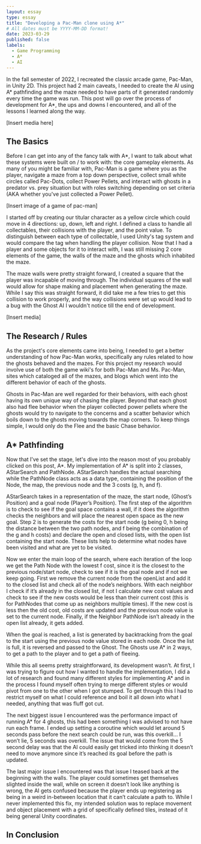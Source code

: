 ```yaml
---
layout: essay
type: essay
title: "Developing a Pac-Man clone using A*"
# All dates must be YYYY-MM-DD format!
date: 2023-03-29
published: false
labels:
  - Game Programming
  - A*
  - AI
---
```


In the fall semester of 2022, I recreated the classic arcade game, Pac-Man, in Unity 2D. This project had 2 main caveats, I needed to create the AI using A* pathfinding and the maze needed to have parts of it generated randomly every time the game was run. This post will go over the process of development for A*, the ups and downs I encountered, and all of the lessons I learned along the way.

[Insert media here]

## The Basics

Before I can get into any of the fancy talk with A*, I want to talk about what these systems were built on / to work with: the core gameplay elements. As many of you might be familiar with, Pac-Man is a game where you as the player, navigate a maze from a top down perspective, collect small white circles called Pac-Dots, collect Power Pellets, and interact with ghosts in a predator vs. prey situation but with roles switching depending on set criteria (AKA whether you've just collected a Power Pellet).

[Insert image of a game of pac-man]

I started off by creating our titular character as a yellow circle which could move in 4 directions: up, down, left and right. I defined a class to handle all collectables, their collisions with the player, and the point value. To distinguish between each type of collectable, I used Unity's tag system  and would compare the tag when handling the player collision. Now that I had a player and some objects for it to interact with, I was still missing 2 core elements of the game, the walls of the maze and the ghosts which inhabited the maze.

The maze walls were pretty straight forward, I created a square that the player was incapable of moving through. The individual squares of the wall would allow for shape making and placement when generating the maze. While I say this was straight forward, it did take me a few tries to get this collision to work properly, and the way collisions were set up would lead to a bug with the Ghost AI I wouldn't notice till the end of development. 

[Insert media]

## The Research / Rules

As the project's core elements came into being, I needed to get a better understanding of how Pac-Man works, specifically any rules related to how the ghosts behaved and the mazes. For this project my research would involve use of both the game wiki's for both Pac-Man and Ms. Pac-Man, sites which cataloged all of the mazes, and blogs which went into the different behavior of each of the ghosts.

Ghosts in Pac-Man are well regarded for their behaviors, with each ghost having its own unique way of chasing the player. Beyond that each ghost also had flee behavior when the player collected power pellets where the ghosts would try to navigate to the concerns and a scatter behavior which boils down to the ghosts moving towards the map corners. To keep things simple, I would only do the Flee and the basic Chase behavior.

## A* Pathfinding

Now that I’ve set the stage, let's dive into the reason most of you probably clicked on this post, A*. My implementation of A* is split into 2 classes, AStarSearch and PathNode. AStarSearch handles the actual searching while the PathNode class acts as a data type, containing the position of the Node, the map, the previous node and the 3 costs (g, h, and f).

AStarSearch takes in a representation of the maze, the start node, (Ghost’s Position) and a goal node (Player’s Position). The first step of the algorithm is to check to see if the goal space contains a wall, if it does the algorithm checks the neighbors and will place the nearest open space as the new goal. Step 2 is to generate the costs for the start node (g being 0, h being the distance between the two path nodes, and f being the combination of the g and h costs) and declare the open and closed lists, with the open list containing the start node. These lists help to determine what nodes have been visited and what are yet to be visited.

Now we enter the main loop of the search, where each iteration of the loop we get the Path Node with the lowest f cost, since it is the closest to the previous node/start node, check to see if it is the goal node and if not we keep going. First we remove the current node from the openList and add it to the closed list and check all of the node’s neighbors. With each neighbor I check if it’s already in the closed list, if not I calculate new cost values and check to see if the new costs would be less than their current cost (this is for PathNodes that come up as neighbors multiple times). If the new cost is less then the old cost, old costs are updated and the previous node value is set to the current node. Finally, if the Neighbor PathNode isn’t already in the open list already, it gets added. 

When the goal is reached, a list is generated by backtracking from the goal to the start using the previous node value stored in each node. Once the list is full, it is reversed and passed to the Ghost. The Ghosts use A* in 2 ways, to get a path to the player and to get a path of fleeing.

While this all seems pretty straightforward, its development wasn’t. At first, I was trying to figure out how I wanted to handle the implementation, I did a lot of research and found many different styles for implementing A* and in the process I found myself often trying to merge different styles or would pivot from one to the other when I got stumped. To get through this I had to restrict myself on what I could reference and boil it all down into what I needed, anything that was fluff got cut. 

The next biggest issue I encountered was the performance impact of running A* for 4 ghosts, this had been something I was advised to not have run each frame. I ended up setting a coroutine which would let around 5 seconds pass before the next search could be run, was this overkill… I won’t lie, 5 seconds was overkill. The issue that would come from the 5 second delay was that the AI could easily get tricked into thinking it doesn’t need to move anymore since it’s reached its goal before the path is updated. 

The last major issue I encountered was that issue I teased back at the beginning with the walls. The player could sometimes get themselves slighted inside the wall, while on screen it doesn’t look like anything is wrong, the AI gets confused because the player ends up registering as being in a weird in-between location that it can’t calculate a path to. While I never implemented this fix, my intended solution was to replace movement and object placement with a grid of specifically defined tiles, instead of it being general Unity coordinates. 

## In Conclusion

